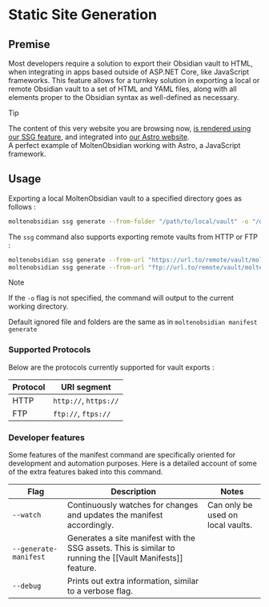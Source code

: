 # Static Site Generation

## Premise
Most developers require a solution to export their Obsidian vault to HTML, when integrating in apps based outside of ASP.NET Core, like JavaScript frameworks.
This feature allows for a turnkey solution in exporting a local or remote Obsidian vault to a set of HTML and YAML files, along with all elements proper to the Obsidian syntax as well-defined as necessary.

> [!TIP]
> The content of this very website you are browsing now, [is rendered using our SSG feature](https://github.com/Nodsoft/MoltenObsidian/blob/main/.github/workflows/deploy-astro-website.yml), and integrated into [our Astro website](https://github.com/Nodsoft/MoltenObsidian/tree/main/nodsoft_moltenobsidian_web).  
> A perfect example of MoltenObsidian working with Astro, a JavaScript framework.

## Usage 
Exporting a local MoltenObsidian vault to a specified directory goes as follows :
```sh  
moltenobsidian ssg generate --from-folder "/path/to/local/vault" -o "/destination/directory"
```  

The `ssg` command also supports exporting remote vaults from HTTP or FTP :
```sh  
moltenobsidian ssg generate --from-url "https://url.to/remote/vault/moltenobsidian.manifest.json" -o "/destination/directory"
moltenobsidian ssg generate --from-url "ftp://url.to/remote/vault/moltenobsidian.manifest.json" -o "/destination/directory"
```

> [!NOTE]
> If the `-o` flag is not specified, the command will output to the current working directory.

Default ignored file and folders are the same as in `moltenobsidian manifest generate`

### Supported Protocols
Below are the protocols currently supported for vault exports :

| Protocol | URI segment           |
| -------- | --------------------- |
| HTTP     | `http://`, `https://` |
| FTP      | `ftp://`, `ftps://`   |

### Developer features
Some features of the manifest command are specifically oriented for development and automation purposes. 
Here is a detailed account of some of the extra features baked into this command.

| Flag                  | Description                                                                                                | Notes                             |
| --------------------- | ---------------------------------------------------------------------------------------------------------- | --------------------------------- |
| `--watch`             | Continuously watches for changes and updates the manifest accordingly.                                     | Can only be used on local vaults. |
| `--generate-manifest` | Generates a site manifest with the SSG assets. This is similar to running the [[Vault Manifests]] feature. |                                   |
| `--debug`             | Prints out extra information, similar to a verbose flag.                                                   |                                   |
